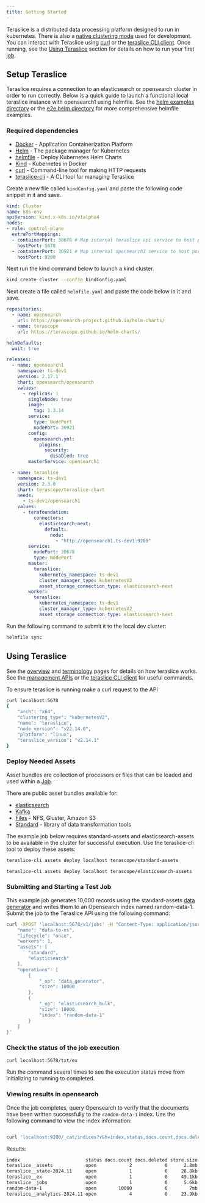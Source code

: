 ```yaml
---
title: Getting Started
---
```


Teraslice is a distributed data processing platform designed to run in kubernetes. There is also a [native clustering mode](./development/overview.md) used for development. You can interact with Teraslice using [curl](./management-apis/overview.md) or the [teraslice CLI client](./packages/teraslice-cli/overview.md). Once running, see the [Using Teraslice](#using-teraslice) section for details on how to run your first [job](./jobs/overview.md).

## Setup Teraslice

Teraslice requires a connection to an elasticsearch or opensearch cluster in order to run correctly. Below is a quick guide to launch a functional local teraslice instance with opensearch1 using helmfile. See the [helm examples directory](https://github.com/terascope/teraslice/tree/master/examples/helm) or the [e2e helm directory](https://github.com/terascope/teraslice/tree/master/e2e/helm) for more comprehensive helmfile examples.

### Required dependencies

- [Docker](https://www.docker.com/get-started/) - Application Containerization Platform
- [Helm](https://helm.sh/docs/intro/install/) - The package manager for Kubernetes
- [helmfile](https://helmfile.readthedocs.io/en/latest/#installation) - Deploy Kubernetes Helm Charts
- [Kind](https://kind.sigs.k8s.io/) - Kubernetes in Docker
- [curl](https://curl.se/download.html) - Command-line tool for making HTTP requests
- [teraslice-cli](https://www.npmjs.com/package/teraslice-cli) - A CLI tool for managing Teraslice

Create a new file called `kindConfig.yaml` and paste the following code snippet in it and save.

```yaml
kind: Cluster
name: k8s-env
apiVersion: kind.x-k8s.io/v1alpha4
nodes:
- role: control-plane
  extraPortMappings:
  - containerPort: 30678 # Map internal teraslice api service to host port
    hostPort: 5678
  - containerPort: 30921 # Map internal opensearch1 service to host port
    hostPort: 9200
```

Next run the kind command below to launch a kind cluster.

```sh
kind create cluster --config kindConfig.yaml
```

Next create a file called `helmfile.yaml` and paste the code below in it and save.

```yaml
repositories:
  - name: opensearch
    url: https://opensearch-project.github.io/helm-charts/
  - name: terascope
    url: https://terascope.github.io/helm-charts/

helmDefaults:
  wait: true

releases:
  - name: opensearch1
    namespace: ts-dev1
    version: 2.17.1
    chart: opensearch/opensearch
    values:
      - replicas: 1
        singleNode: true
        image:
          tag: 1.3.14
        service:
          type: NodePort
          nodePort: 30921
        config:
          opensearch.yml:
            plugins:
              security:
                disabled: true
        masterService: opensearch1

  - name: teraslice
    namespace: ts-dev1
    version: 2.3.0
    chart: terascope/teraslice-chart
    needs:
      - ts-dev1/opensearch1
    values:
      - terafoundation:
          connectors:
            elasticsearch-next:
              default:
                node:
                  - "http://opensearch1.ts-dev1:9200"
        service:
          nodePort: 30678
          type: NodePort
        master:
          teraslice:
            kubernetes_namespace: ts-dev1
            cluster_manager_type: kubernetesV2
            asset_storage_connection_type: elasticsearch-next
        worker:
          teraslice:
            kubernetes_namespace: ts-dev1
            cluster_manager_type: kubernetesV2
            asset_storage_connection_type: elasticsearch-next
```

Run the following command to submit it to the local dev cluster:

```sh
helmfile sync
```

## Using Teraslice

See the [overview](overview.md) and [terminology](./terminology.md) pages for details on how teraslice works. See the [management APIs](./management-apis/overview.md) or the [teraslice CLI client](./packages/teraslice-cli/overview.md) for useful commands.

To ensure teraslice is running make a curl request to the API

```sh
curl localhost:5678
{
    "arch": "x64",
    "clustering_type": "kubernetesV2",
    "name": "teraslice",
    "node_version": "v22.14.0",
    "platform": "linux",
    "teraslice_version": "v2.14.1"
}
```

### Deploy Needed Assets

Asset bundles are collection of processors or files that can be loaded and used within a [Job](./jobs/overview.md).

There are public asset bundles available for:

- [elasticsearch](https://github.com/terascope/elasticsearch-assets)
- [Kafka](https://github.com/terascope/kafka-assets)
- [Files](https://github.com/terascope/file-assets) - NFS, Gluster, Amazon S3
- [Standard](https://github.com/terascope/standard-assets) - library of data transformation tools

The example job below requires standard-assets and elasticsearch-assets to be available in the cluster for successful execution. Use the teraslice-cli tool to deploy these assets:

```sh
teraslice-cli assets deploy localhost terascope/standard-assets
```

```sh
teraslice-cli assets deploy localhost terascope/elasticsearch-assets
```

### Submitting and Starting a Test Job

This example job generates 10,000 records using the standard-assets [data generator](https://github.com/terascope/standard-assets/blob/master/docs/operations/data_generator.md) and writes them to an Opensearch index named random-data-1. Submit the job to the Teraslice API using the following command:

```sh
curl -XPOST 'localhost:5678/v1/jobs' -H "Content-Type: application/json" -d '{
    "name": "data-to-es",
    "lifecycle": "once",
    "workers": 1,
    "assets": [
        "standard",
        "elasticsearch"
    ],
    "operations": [
        {
            "_op": "data_generator",
            "size": 10000
        },
        {
            "_op": "elasticsearch_bulk",
            "size": 10000,
            "index": "random-data-1"
        }
    ]
}'
```

### Check the status of the job execution

```sh
curl localhost:5678/txt/ex
```

Run the command several times to see the execution status move from initializing to running to completed.

### Viewing results in opensearch

Once the job completes, query Opensearch to verify that the documents have been written successfully to the `random-data-1` index. Use the following command to view the index information:

```sh

curl 'localhost:9200/_cat/indices?v&h=index,status,docs.count,docs.deleted,store.size,pri.store.size'
```

Results:

```sh
index                        status docs.count docs.deleted store.size pri.store.size
teraslice__assets            open            2            0      2.8mb          2.8mb
teraslice__state-2024.11     open            1            0     28.8kb         28.8kb
teraslice__ex                open            1            0     49.1kb         49.1kb
teraslice__jobs              open            1            0      5.6kb          5.6kb
random-data-1                open        10000            0        7mb            7mb
teraslice__analytics-2024.11 open            4            0     23.9kb         23.9kb
```
